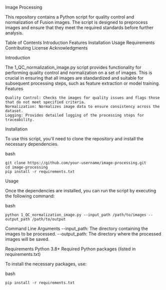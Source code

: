 Image Processing

This repository contains a Python script for quality control and normalization of Fusion images. The script is designed to preprocess images and ensure that they meet the required standards before further analysis.

Table of Contents
    Introduction
    Features
    Installation
    Usage
    Requirements
    Contributing
    License
    Acknowledgments



Introduction

The 1_QC_normalization_image.py script provides functionality for performing quality control and normalization on a set of images. This is crucial in ensuring that all images are standardized and suitable for subsequent processing steps, such as feature extraction or model training.
Features

    Quality Control: Checks the images for quality issues and flags those that do not meet specified criteria.
    Normalization: Normalizes image data to ensure consistency across the dataset.
    Logging: Provides detailed logging of the processing steps for traceability.

Installation

To use this script, you'll need to clone the repository and install the necessary dependencies.

bash
```
git clone https://github.com/your-username/image-processing.git
cd image-processing
pip install -r requirements.txt
```
Usage

Once the dependencies are installed, you can run the script by executing the following command:

bash
```
python 1_QC_normalization_image.py --input_path /path/to/images --output_path /path/to/output
```


Command Line Arguments
    --input_path: The directory containing the images to be processed.
    --output_path: The directory where the processed images will be saved.

Requirements
    Python 3.8+
    Required Python packages (listed in requirements.txt)

To install the necessary packages, use:

bash
```
pip install -r requirements.txt
```
